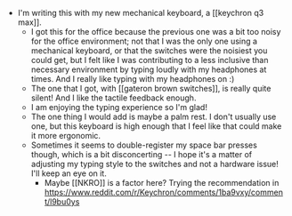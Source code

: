 - I'm writing this with my new mechanical keyboard, a [[keychron q3 max]].
    - I got this for the office because the previous one was a bit too noisy for the office environment; not that I was the only one using a mechanical keyboard, or that the switches were the noisiest you could get, but I felt like I was contributing to a less inclusive than necessary environment by typing loudly with my headphones at times. And I really like typing with my headphones on :)
    - The one that I got, with [[gateron brown switches]], is really quite silent! And I like the tactile feedback enough.
    - I am enjoying the typing experience so I'm glad!
    - The one thing I would add is maybe a palm rest. I don't usually use one, but this keyboard is high enough that I feel like that could make it more ergonomic.
    - Sometimes it seems to double-register my space bar presses though, which is a bit disconcerting -- I hope it's a matter of adjusting my typing style to the switches and not a hardware issue! I'll keep an eye on it.
      - Maybe [[NKRO]] is a factor here? Trying the recommendation in https://www.reddit.com/r/Keychron/comments/1ba9vxy/comment/l9bu0ys
